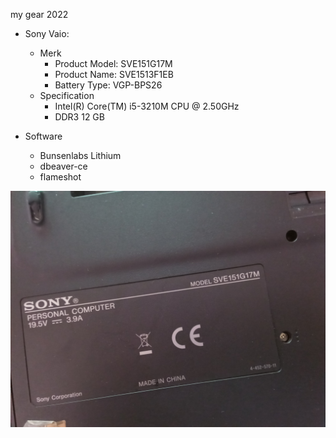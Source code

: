 my gear 2022

- Sony Vaio:
    - Merk
        - Product Model: SVE151G17M
        - Product Name: SVE1513F1EB
        - Battery Type: VGP-BPS26
    - Specification
        - Intel(R) Core(TM) i5-3210M CPU @ 2.50GHz
        - DDR3 12 GB

- Software
    - Bunsenlabs Lithium
    - dbeaver-ce
    - flameshot

![my gear 2022](vaio.jpg)

